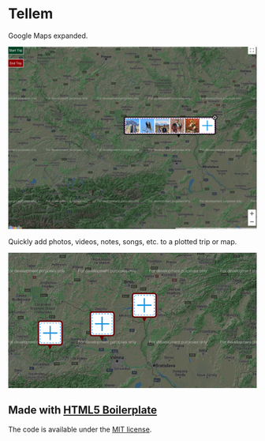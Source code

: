 # Tellem

Google Maps expanded.

![](tellem3.png)

Quickly add photos, videos, notes, songs, etc. to a plotted trip or map.

![](tellem2.png)

## Made with [HTML5 Boilerplate](https://html5boilerplate.com/)

The code is available under the [MIT license](LICENSE.txt).
